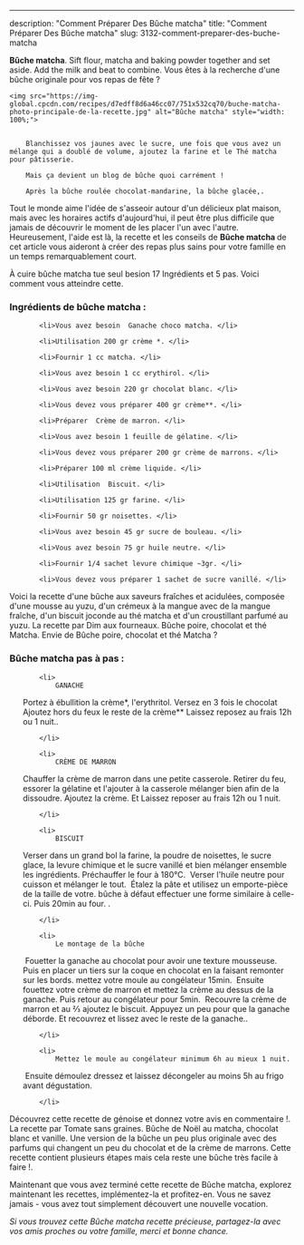 ---
description: "Comment Préparer Des Bûche matcha"
title: "Comment Préparer Des Bûche matcha"
slug: 3132-comment-preparer-des-buche-matcha

<p>
	<strong>Bûche matcha</strong>. 
	Sift flour, matcha and baking powder together and set aside. Add the milk and beat to combine. Vous êtes à la recherche d&#39;une bûche originale pour vos repas de fête ?
</p>
<p>
	
	<img src="https://img-global.cpcdn.com/recipes/d7edff8d6a46cc07/751x532cq70/buche-matcha-photo-principale-de-la-recette.jpg" alt="Bûche matcha" style="width: 100%;">
	
	
		Blanchissez vos jaunes avec le sucre, une fois que vous avez un mélange qui a doublé de volume, ajoutez la farine et le Thé matcha pour pâtisserie.
	
		Mais ça devient un blog de bûche quoi carrément !
	
		Après la bûche roulée chocolat-mandarine, la bûche glacée,.
	
</p>

Tout le monde aime l'idée de s'asseoir autour d'un délicieux plat maison, mais avec les horaires actifs d'aujourd'hui, il peut être plus difficile que jamais de découvrir le moment de les placer l'un avec l'autre. Heureusement, l'aide est là, la recette et les conseils de <strong> Bûche matcha </strong> de cet article vous aideront à créer des repas plus sains pour votre famille en un temps remarquablement court.

<!--inarticleads1-->

À cuire bûche matcha tue seul besion 17 Ingrédients et 5 pas. Voici comment vous atteindre cette.

<h3>Ingrédients de bûche matcha :</h3>

<ol>
	
		<li>Vous avez besoin  Ganache choco matcha. </li>
	
		<li>Utilisation 200 gr crème *. </li>
	
		<li>Fournir 1 cc matcha. </li>
	
		<li>Vous avez besoin 1 cc erythirol. </li>
	
		<li>Vous avez besoin 220 gr chocolat blanc. </li>
	
		<li>Vous devez vous préparer 400 gr crème**. </li>
	
		<li>Préparer  Crème de marron. </li>
	
		<li>Vous avez besoin 1 feuille de gélatine. </li>
	
		<li>Vous devez vous préparer 200 gr crème de marrons. </li>
	
		<li>Préparer 100 ml crème liquide. </li>
	
		<li>Utilisation  Biscuit. </li>
	
		<li>Utilisation 125 gr farine. </li>
	
		<li>Fournir 50 gr noisettes. </li>
	
		<li>Vous avez besoin 45 gr sucre de bouleau. </li>
	
		<li>Vous avez besoin 75 gr huile neutre. </li>
	
		<li>Fournir 1/4 sachet levure chimique ~3gr. </li>
	
		<li>Vous devez vous préparer 1 sachet de sucre vanillé. </li>
	
</ol>

Voici la recette d&#39;une bûche aux saveurs fraîches et acidulées, composée d&#39;une mousse au yuzu, d&#39;un crémeux à la mangue avec de la mangue fraîche, d&#39;un biscuit joconde au thé matcha et d&#39;un croustillant parfumé au yuzu. La recette par Dim aux fourneaux. Bûche poire, chocolat et thé Matcha. Envie de Bûche poire, chocolat et thé Matcha ? 

<!--inarticleads2-->

<h3>Bûche matcha pas à pas :</h3>

<ol>
	
		<li>
			GANACHE
Portez à ébullition la crème*, l&#39;erythritol.⁣
Versez en 3 fois le chocolat⁣
Ajoutez hors du feux le reste de la crème**⁣
Laissez reposez au frais 12h ou 1 nuit..
			
			
		</li>
	
		<li>
			CRÈME DE MARRON
Chauffer la crème de marron dans une petite casserole. Retirer du feu, essorer la gélatine et l&#39;ajouter à la casserole mélanger bien afin de la dissoudre. Ajoutez la crème. Et Laissez reposer au frais 12h ou 1 nuit⁣.
			
			
		</li>
	
		<li>
			BISCUIT
Verser dans un grand bol la farine, la poudre de noisettes, le sucre glace, la levure chimique et le sucre vanillé et bien mélanger ensemble les ingrédients. Préchauffer le four à 180°C.⁣
⁣
Verser l&#39;huile neutre pour cuisson et mélanger le tout.⁣
⁣
Étalez la pâte et utilisez un emporte-pièce de la taille de votre. bûche à défaut effectuer une forme similaire à celle-ci.⁣
Puis 20min au four.⁣
⁣.
			
			
		</li>
	
		<li>
			Le montage de la bûche ⁣
⁣
Fouetter la ganache au chocolat pour avoir une texture mousseuse. Puis en placer un tiers sur la coque en chocolat en la faisant remonter sur les bords. mettez votre moule au congélateur 15min.⁣
⁣
Ensuite fouettez votre crème de marron et mettez la crème au dessus de la ganache. Puis retour au congélateur pour 5min.⁣
⁣
Recouvre la crème de marron et au ⅔ ajoutez le biscuit. Appuyez un peu pour que la ganache déborde. Et recouvrez et lissez avec le reste de la ganache.⁣.
			
			
		</li>
	
		<li>
			Mettez le moule au congélateur minimum 6h au mieux 1 nuit.⁣
⁣
Ensuite démoulez dressez et laissez décongeler au moins 5h au frigo avant dégustation.
			
			
		</li>
	
</ol>

Découvrez cette recette de génoise et donnez votre avis en commentaire !. La recette par Tomate sans graines. Bûche de Noël au matcha, chocolat blanc et vanille. Une version de la bûche un peu plus originale avec des parfums qui changent un peu du chocolat et de la crème de marrons. Cette recette contient plusieurs étapes mais cela reste une bûche très facile à faire !. 

<!--inarticleads1-->

<p>
Maintenant que vous avez terminé cette recette de Bûche matcha, explorez maintenant les recettes, implémentez-la et profitez-en. Vous ne savez jamais - vous avez tout simplement découvert une nouvelle vocation.
</p>

<p>
<i>Si vous trouvez cette Bûche matcha recette précieuse, partagez-la avec vos amis proches ou votre famille, merci et bonne chance.</i>
</p>
